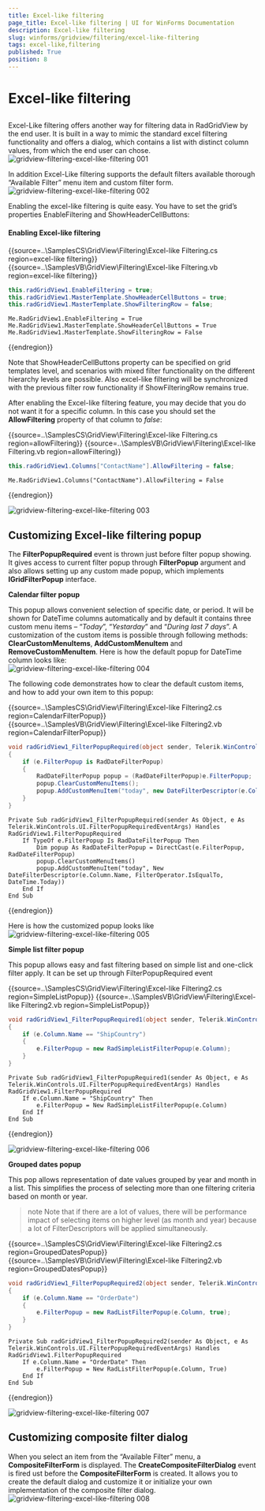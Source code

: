 ```yaml
---
title: Excel-like filtering
page_title: Excel-like filtering | UI for WinForms Documentation
description: Excel-like filtering
slug: winforms/gridview/filtering/excel-like-filtering
tags: excel-like,filtering
published: True
position: 8
---
```


# Excel-like filtering



## 

Excel-Like filtering offers another way for filtering data in RadGridView by the end user. It is built in a way to mimic the standard excel filtering functionality and offers a dialog, which contains a list with distinct column values, from which the end user can chose.<br>![gridview-filtering-excel-like-filtering 001](images/gridview-filtering-excel-like-filtering001.jpg)

In addition Excel-Like filtering supports the default filters available thorough “Available Filter” menu item and custom filter form.![gridview-filtering-excel-like-filtering 002](images/gridview-filtering-excel-like-filtering002.jpg)

Enabling the excel-like filtering is quite easy. You have to set the grid’s properties EnableFiltering and ShowHeaderCellButtons:

#### Enabling Excel-like filtering

{{source=..\SamplesCS\GridView\Filtering\Excel-like Filtering.cs region=excel-like filtering}} 
{{source=..\SamplesVB\GridView\Filtering\Excel-like Filtering.vb region=excel-like filtering}} 

````C#
this.radGridView1.EnableFiltering = true;
this.radGridView1.MasterTemplate.ShowHeaderCellButtons = true;
this.radGridView1.MasterTemplate.ShowFilteringRow = false;

````
````VB.NET
Me.RadGridView1.EnableFiltering = True
Me.RadGridView1.MasterTemplate.ShowHeaderCellButtons = True
Me.RadGridView1.MasterTemplate.ShowFilteringRow = False

````

{{endregion}} 

Note that ShowHeaderCellButtons property can be specified on grid templates level, and scenarios with mixed filter functionality on the different hierarchy levels are possible. Also excel-like filtering will be synchronized with the previous filter row functionality if ShowFilteringRow remains true.
        

After enabling the Excel-like filtering feature, you may decide that you do not want it for a specific column. In this case you should set the __AllowFiltering__ property of that column to *false*:

{{source=..\SamplesCS\GridView\Filtering\Excel-like Filtering.cs region=allowFiltering}} 
{{source=..\SamplesVB\GridView\Filtering\Excel-like Filtering.vb region=allowFiltering}} 

````C#
this.radGridView1.Columns["ContactName"].AllowFiltering = false;

````
````VB.NET
Me.RadGridView1.Columns("ContactName").AllowFiltering = False

````

{{endregion}} 

![gridview-filtering-excel-like-filtering 003](images/gridview-filtering-excel-like-filtering003.png)

## Customizing Excel-like filtering popup

The __FilterPopupRequired__ event is thrown just before filter popup showing. It gives access to current filter popup through __FilterPopup__ argument and also allows setting up any custom made popup, which implements __IGridFilterPopup__ interface.

__Calendar filter popup__

This popup allows convenient selection of specific date, or period. It will be shown for DateTime columns automatically  and by default it contains three custom menu items – “*Today*”, “*Yestarday*” and “*During last 7 days*”. A customization of the custom items is possible through following methods: __ClearCustomMenuItems__, __AddCustomMenuItem__ and __RemoveCustomMenuItem__. Here is how the default popup for DateTime column looks like:<br>![gridview-filtering-excel-like-filtering 004](images/gridview-filtering-excel-like-filtering004.png)

The following code demonstrates how to clear the default custom items, and how to add your own item to this popup:

{{source=..\SamplesCS\GridView\Filtering\Excel-like Filtering2.cs region=CalendarFilterPopup}} 
{{source=..\SamplesVB\GridView\Filtering\Excel-like Filtering2.vb region=CalendarFilterPopup}} 

````C#
void radGridView1_FilterPopupRequired(object sender, Telerik.WinControls.UI.FilterPopupRequiredEventArgs e)
{
    if (e.FilterPopup is RadDateFilterPopup)
    {
        RadDateFilterPopup popup = (RadDateFilterPopup)e.FilterPopup;
        popup.ClearCustomMenuItems();
        popup.AddCustomMenuItem("today", new DateFilterDescriptor(e.Column.Name, FilterOperator.IsEqualTo, DateTime.Today));
    }
}

````
````VB.NET
Private Sub radGridView1_FilterPopupRequired(sender As Object, e As Telerik.WinControls.UI.FilterPopupRequiredEventArgs) Handles RadGridView1.FilterPopupRequired
    If TypeOf e.FilterPopup Is RadDateFilterPopup Then
        Dim popup As RadDateFilterPopup = DirectCast(e.FilterPopup, RadDateFilterPopup)
        popup.ClearCustomMenuItems()
        popup.AddCustomMenuItem("today", New DateFilterDescriptor(e.Column.Name, FilterOperator.IsEqualTo, DateTime.Today))
    End If
End Sub

````

{{endregion}} 

Here is how the customized popup looks like<br>![gridview-filtering-excel-like-filtering 005](images/gridview-filtering-excel-like-filtering005.png)

__Simple list filter popup__

This popup allows easy and fast filtering based on simple list and one-click filter apply. It can be set up through FilterPopupRequired event

{{source=..\SamplesCS\GridView\Filtering\Excel-like Filtering2.cs region=SimpleListPopup}} 
{{source=..\SamplesVB\GridView\Filtering\Excel-like Filtering2.vb region=SimpleListPopup}} 

````C#
void radGridView1_FilterPopupRequired1(object sender, Telerik.WinControls.UI.FilterPopupRequiredEventArgs e)
{
    if (e.Column.Name == "ShipCountry")
    {
        e.FilterPopup = new RadSimpleListFilterPopup(e.Column);
    }
}

````
````VB.NET
Private Sub radGridView1_FilterPopupRequired1(sender As Object, e As Telerik.WinControls.UI.FilterPopupRequiredEventArgs) Handles RadGridView1.FilterPopupRequired
    If e.Column.Name = "ShipCountry" Then
        e.FilterPopup = New RadSimpleListFilterPopup(e.Column)
    End If
End Sub

````

{{endregion}} 

![gridview-filtering-excel-like-filtering 006](images/gridview-filtering-excel-like-filtering006.png)

__Grouped dates popup__

This pop allows representation of date values grouped by year and month in a list. This simplifies the process of selecting more than one filtering criteria based on month or year.

>note Note that if there are a lot of values, there will be performance impact of selecting items on higher level (as month and year) because a lot of FilterDescriptors will be applied simultaneously.
>

{{source=..\SamplesCS\GridView\Filtering\Excel-like Filtering2.cs region=GroupedDatesPopup}} 
{{source=..\SamplesVB\GridView\Filtering\Excel-like Filtering2.vb region=GroupedDatesPopup}} 

````C#
void radGridView1_FilterPopupRequired2(object sender, Telerik.WinControls.UI.FilterPopupRequiredEventArgs e)
{
    if (e.Column.Name == "OrderDate")
    {
        e.FilterPopup = new RadListFilterPopup(e.Column, true);
    }
}

````
````VB.NET
Private Sub radGridView1_FilterPopupRequired2(sender As Object, e As Telerik.WinControls.UI.FilterPopupRequiredEventArgs) Handles RadGridView1.FilterPopupRequired
    If e.Column.Name = "OrderDate" Then
        e.FilterPopup = New RadListFilterPopup(e.Column, True)
    End If
End Sub

````

{{endregion}} 

![gridview-filtering-excel-like-filtering 007](images/gridview-filtering-excel-like-filtering007.png)

## Customizing composite filter dialog

When you select an item from the “Available Filter” menu, a __CompositeFilterForm__ is displayed. The __CreateCompositeFilterDialog__ event is fired ust before the __CompositeFilterForm__ is created. It allows you to create the default dialog and customize it or initialize your own implementation of the composite filter dialog.<br>![gridview-filtering-excel-like-filtering 008](images/gridview-filtering-excel-like-filtering008.png)
